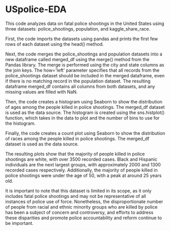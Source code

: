 # USpolice-EDA

This code analyzes data on fatal police shootings in the United States using three datasets: police_shootings, population, and kaggle_share_race.

First, the code imports the datasets using pandas and prints the first few rows of each dataset using the head() method.

Next, the code merges the police_shootings and population datasets into a new dataframe called merged_df using the merge() method from the Pandas library. The merge is performed using the city and state columns as the join keys. The how='left' parameter specifies that all records from the police_shootings dataset should be included in the merged dataframe, even if there is no matching record in the population dataset. The resulting dataframe merged_df contains all columns from both datasets, and any missing values are filled with NaN.

Then, the code creates a histogram using Seaborn to show the distribution of ages among the people killed in police shootings. The merged_df dataset is used as the data source. The histogram is created using the sns.histplot() function, which takes in the data to plot and the number of bins to use for the histogram.

Finally, the code creates a count plot using Seaborn to show the distribution of races among the people killed in police shootings. The merged_df dataset is used as the data source.

The resulting plots show that the majority of people killed in police shootings are white, with over 3500 recorded cases. Black and Hispanic individuals are the next largest groups, with approximately 2000 and 1300 recorded cases respectively. Additionally, the majority of people killed in police shootings were under the age of 50, with a peak at around 25 years old.

It is important to note that this dataset is limited in its scope, as it only includes fatal police shootings and may not be representative of all instances of police use of force. Nonetheless, the disproportionate number of people from racial and ethnic minority groups who are killed by police has been a subject of concern and controversy, and efforts to address these disparities and promote police accountability and reform continue to be important.
